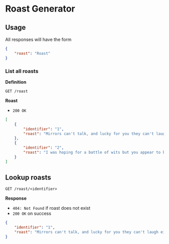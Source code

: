# Roast Generator
## Usage

All responses will have the form

```json
{
    "roast": "Roast"
}
```

### List all roasts

**Definition**

`GET /roast`

**Roast**

- `200 OK`

```json
[
    {
        "identifier": "1",
        "roast": "Mirrors can't talk, and lucky for you they can't laugh either"
    },
    {
        "identifier": "2",
        "roast": "I was hoping for a battle of wits but you appear to be unarmed."
    }
]
```

## Lookup roasts

`GET /roast/<identifier>`

**Response**

- `404: Not Found` if roast does not exist
- `200 OK` on success

```json
{
    "identifier": "1",
    "roast": "Mirrors can't talk, and lucky for you they can't laugh either"
}
```

